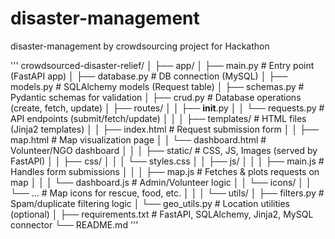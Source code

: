 # disaster-management
disaster-management by crowdsourcing project for Hackathon

'''
crowdsourced-disaster-relief/
│
├── app/
│   ├── main.py                  # Entry point (FastAPI app)
│   ├── database.py              # DB connection (MySQL)
│   ├── models.py                # SQLAlchemy models (Request table)
│   ├── schemas.py               # Pydantic schemas for validation
│   ├── crud.py                  # Database operations (create, fetch, update)
│   ├── routes/
│   │   ├── __init__.py
│   │   └── requests.py          # API endpoints (submit/fetch/update)
│   │
│   ├── templates/               # HTML files (Jinja2 templates)
│   │   ├── index.html           # Request submission form
│   │   ├── map.html             # Map visualization page
│   │   └── dashboard.html       # Volunteer/NGO dashboard
│   │
│   ├── static/                  # CSS, JS, Images (served by FastAPI)
│   │   ├── css/
│   │   │   └── styles.css
│   │   ├── js/
│   │   │   ├── main.js          # Handles form submissions
│   │   │   ├── map.js           # Fetches & plots requests on map
│   │   │   └── dashboard.js     # Admin/Volunteer logic
│   │   └── icons/
│   │       └── ...              # Map icons for rescue, food, etc.
│   │
│   └── utils/
│       ├── filters.py           # Spam/duplicate filtering logic
│       └── geo_utils.py         # Location utilities (optional)
│
├── requirements.txt             # FastAPI, SQLAlchemy, Jinja2, MySQL connector
└── README.md
'''
